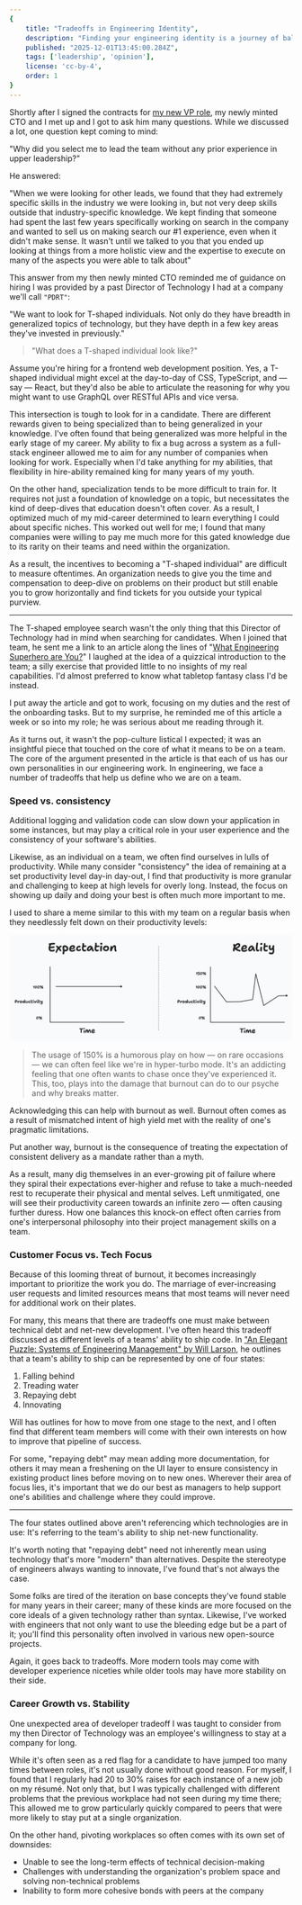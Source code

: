 ```yaml
---
{
    title: "Tradeoffs in Engineering Identity",
    description: "Finding your engineering identity is a journey of balancing tradeoffs. Let's explore the key tradeoffs that shape your path.",
    published: "2025-12-01T13:45:00.284Z",
    tags: ['leadership', 'opinion'],
    license: 'cc-by-4',
    order: 1
}
---
```


Shortly after I signed the contracts for [my new VP role](/posts/negotiating-for-vp-role), my newly minted CTO and I met up and I got to ask him many questions. While we discussed a lot, one question kept coming to mind:

"Why did you select me to lead the team without any prior experience in upper leadership?"

He answered:

"When we were looking for other leads, we found that they had extremely specific skills in the industry we were looking in, but not very deep skills outside that industry-specific knowledge. We kept finding that someone had spent the last few years specifically working on search in the company and wanted to sell us on making search our #1 experience, even when it didn't make sense. It wasn't until we talked to you that you ended up looking at things from a more holistic view and the expertise to execute on many of the aspects you were able to talk about"

This answer from my then newly minted CTO reminded me of guidance on hiring I was provided by a past Director of Technology I had at a company we'll call `"PDRT"`:

"We want to look for T-shaped individuals. Not only do they have breadth in generalized topics of technology, but they have depth in a few key areas they've invested in previously."

> "What does a T-shaped individual look like?"

Assume you\'re hiring for a frontend web development position. Yes, a T-shaped individual might excel at the day-to-day of CSS, TypeScript, and — say — React, but they'd also be able to articulate the reasoning for why you might want to use GraphQL over RESTful APIs and vice versa.

This intersection is tough to look for in a candidate. There are different rewards given to being specialized than to being generalized in your knowledge. I've often found that being generalized was more helpful in the early stage of my career. My ability to fix a bug across a system as a full-stack engineer allowed me to aim for any number of companies when looking for work. Especially when I'd take anything for my abilities, that flexibility in hire-ability remained king for many years of my youth.

On the other hand, specialization tends to be more difficult to train for. It requires not just a foundation of knowledge on a topic, but necessitates the kind of deep-dives that education doesn't often cover. As a result, I optimized much of my mid-career determined to learn everything I could about specific niches. This worked out well for me; I found that many companies were willing to pay me much more for this gated knowledge due to its rarity on their teams and need within the organization.

As a result, the incentives to becoming a "T-shaped individual" are difficult to measure oftentimes. An organization needs to give you the time and compensation to deep-dive on problems on their product but still enable you to grow horizontally and find tickets for you outside your typical purview.

-----

The T-shaped employee search wasn't the only thing that this Director of Technology had in mind when searching for candidates. When I joined that team, he sent me a link to an article along the lines of "[What Engineering Superhero are You?]( https://review.firstround.com/how-to-spot-and-magnify-the-powers-of-your-engineering-superheroes/)" I laughed at the idea of a quizzical introduction to the team; a silly exercise that provided little to no insights of my real capabilities. I'd almost preferred to know what tabletop fantasy class I'd be instead.

I put away the article and got to work, focusing on my duties and the rest of the onboarding tasks. But to my surprise, he reminded me of this article a week or so into my role; he was serious about me reading through it.

As it turns out, it wasn't the pop-culture listical I expected; it was an insightful piece that touched on the core of what it means to be on a team. The core of the argument presented in the article is that each of us has our own personalities in our engineering work. In engineering, we face a number of tradeoffs that help us define who we are on a team.

### Speed vs. consistency

Additional logging and validation code can slow down your application in some instances, but may play a critical role in your user experience and the consistency of your software's abilities.

Likewise, as an individual on a team, we often find ourselves in lulls of productivity. While many consider "consistency" the idea of remaining at a set productivity level day-in day-out, I find that productivity is more granular and challenging to keep at high levels for overly long. Instead, the focus on showing up daily and doing your best is often much more important to me.

I used to share a meme similar to this with my team on a regular basis when they needlessly felt down on their productivity levels:

![The expectation is that productivity stays at "100%" for all time engaged in an activity. Instead, it's more realistic that throughout your time on a task, your productivity will hit ebbs and flows along the way](./expectation_reality.png)

> The usage of 150% is a humorous play on how — on rare occasions — we can often feel like we're in hyper-turbo mode. It's an addicting feeling that one often wants to chase once they've experienced it. This, too, plays into the damage that burnout can do to our psyche and why breaks matter.

Acknowledging this can help with burnout as well. Burnout often comes as a result of mismatched intent of high yield met with the reality of one's pragmatic limitations.

Put another way, burnout is the consequence of treating the expectation of consistent delivery as a mandate rather than a myth.

As a result, many dig themselves in an ever-growing pit of failure where they spiral their expectations ever-higher and refuse to take a much-needed rest to recuperate their physical and mental selves. Left unmitigated, one will see their productivity careen towards an infinite zero — often causing further duress. How one balances this knock-on effect often carries from one's interpersonal philosophy into their project management skills on a team.

### Customer Focus vs. Tech Focus

Because of this looming threat of burnout, it becomes increasingly important to prioritize the work you do. The marriage of ever-increasing user requests and limited resources means that most teams will never need for additional work on their plates.

For many, this means that there are tradeoffs one must make between technical debt and net-new development. I've often heard this tradeoff discussed as different levels of a teams' ability to ship code. In ["An Elegant Puzzle: Systems of Engineering Management" by Will Larson](https://press.stripe.com/an-elegant-puzzle), he outlines that a team's ability to ship can be represented by one of four states:

1) Falling behind
2) Treading water
3) Repaying debt
4) Innovating

Will has outlines for how to move from one stage to the next, and I often find that different team members will come with their own interests on how to improve that pipeline of success.

For some, "repaying debt" may mean adding more documentation, for others it may mean a freshening on the UI layer to ensure consistency in existing product lines before moving on to new ones. Wherever their area of focus lies, it's important that we do our best as managers to help support one's abilities and challenge where they could improve.

------

The four states outlined above aren't referencing which technologies are in use: It's referring to the team's ability to ship net-new functionality.

It's worth noting that "repaying debt" need not inherently mean using technology that's more "modern" than alternatives. Despite the stereotype of engineers always wanting to innovate, I've found that's not always the case.

Some folks are tired of the iteration on base concepts they've found stable for many years in their career; many of these kinds are more focused on the core ideals of a given technology rather than syntax. Likewise, I've worked with engineers that not only want to use the bleeding edge but be a part of it; you'll find this personality often involved in various new open-source projects.

Again, it goes back to tradeoffs. More modern tools may come with developer experience niceties while older tools may have more stability on their side.

### Career Growth vs. Stability

One unexpected area of developer tradeoff I was taught to consider from my then Director of Technology was an employee's willingness to stay at a company for long.

While it's often seen as a red flag for a candidate to have jumped too many times between roles, it's not usually done without good reason. For myself, I found that I regularly had 20 to 30% raises for each instance of a new job on my résumé. Not only that, but I was typically challenged with different problems that the previous workplace had not seen during my time there; This allowed me to grow particularly quickly compared to peers that were more likely to stay put at a single organization.

On the other hand, pivoting workplaces so often comes with its own set of downsides:

- Unable to see the long-term effects of technical decision-making
- Challenges with understanding the organization's problem space and solving non-technical problems
- Inability to form more cohesive bonds with peers at the company
